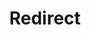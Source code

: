 ﻿---
layout: src/layouts/Redirect.astro
title: Redirect
redirect: /docs/octopus-rest-api/octopus.server.exe-command-line/admin
pubDate:  2023-01-01
navSearch: false
navSitemap: false
navMenu: false
---
